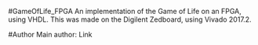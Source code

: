 #GameOfLife_FPGA
An implementation of the Game of Life on an FPGA, using VHDL. This was made on the Digilent Zedboard, using Vivado 2017.2. 

#Author
Main author: Link

